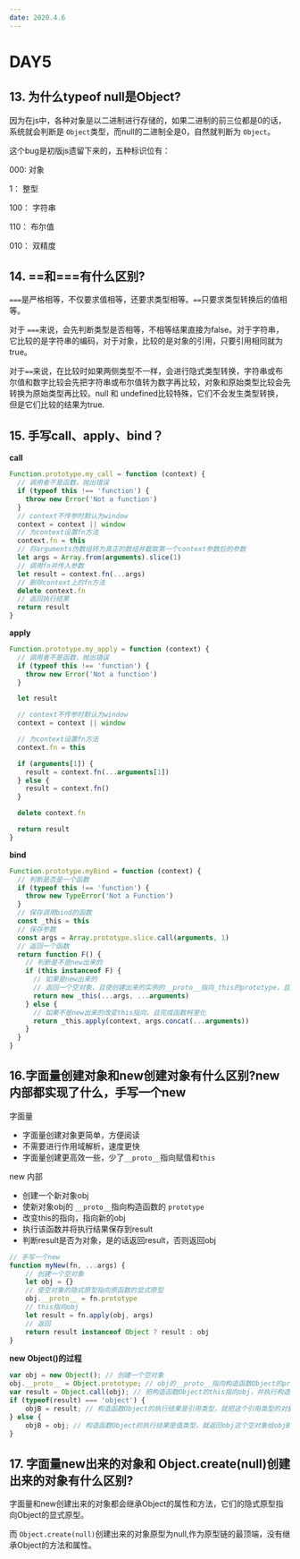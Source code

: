 ```yaml
---
date: 2020.4.6
---
```


# DAY5

## 13. 为什么typeof null是Object?

因为在js中，各种对象是以二进制进行存储的，如果二进制的前三位都是0的话，系统就会判断是 `Object`类型，而null的二进制全是0，自然就判断为 `Object`。

这个bug是初版js遗留下来的，五种标识位有：

000: 对象

1： 整型

100： 字符串

110： 布尔值

010： 双精度



## 14. \==和===有什么区别?

`===`是严格相等，不仅要求值相等，还要求类型相等。`==`只要求类型转换后的值相等。

对于 `===`来说，会先判断类型是否相等，不相等结果直接为false。对于字符串，它比较的是字符串的编码，对于对象，比较的是对象的引用，只要引用相同就为true。

对于`==`来说，在比较时如果两侧类型不一样，会进行隐式类型转换，字符串或布尔值和数字比较会先把字符串或布尔值转为数字再比较，对象和原始类型比较会先转换为原始类型再比较。null 和 undefined比较特殊，它们不会发生类型转换，但是它们比较的结果为true.



## 15. 手写call、apply、bind？

**call**

```js
Function.prototype.my_call = function (context) {
  // 调用者不是函数，抛出错误
  if (typeof this !== 'function') {
    throw new Error('Not a function')
  }
  // context不传参时默认为window
  context = context || window
  // 为context设置fn方法
  context.fn = this
  // 将arguments伪数组转为真正的数组并截取第一个context参数后的参数
  let args = Array.from(arguments).slice(1)
  // 调用fn并传入参数
  let result = context.fn(...args)
  // 删除context上的fn方法
  delete context.fn
  // 返回执行结果
  return result
}
```

**apply**

```js
Function.prototype.my_apply = function (context) {
  // 调用者不是函数，抛出错误
  if (typeof this !== 'function') {
    throw new Error('Not a function')
  }

  let result

  // context不传参时默认为window
  context = context || window

  // 为context设置fn方法
  context.fn = this

  if (arguments[1]) {
    result = context.fn(...arguments[1])
  } else {
    result = context.fn()
  }

  delete context.fn

  return result
}

```

**bind**

```js
Function.prototype.myBind = function (context) {
  // 判断是否是一个函数
  if (typeof this !== 'function') {
    throw new TypeError('Not a Function')
  }
  // 保存调用bind的函数
  const _this = this
  // 保存参数
  const args = Array.prototype.slice.call(arguments, 1)
  // 返回一个函数
  return function F() {
    // 判断是不是new出来的
    if (this instanceof F) {
      // 如果是new出来的
      // 返回一个空对象，且使创建出来的实例的__proto__指向_this的prototype，且完成函数柯里化
      return new _this(...args, ...arguments)
    } else {
      // 如果不是new出来的改变this指向，且完成函数柯里化
      return _this.apply(context, args.concat(...arguments))
    }
  }
}

```



## 16.字面量创建对象和new创建对象有什么区别?new内部都实现了什么，手写一个new

字面量

- 字面量创建对象更简单，方便阅读
- 不需要进行作用域解析，速度更快
- 字面量创建更高效一些，少了`__proto__`指向赋值和`this`

new 内部

- 创建一个新对象obj
- 使新对象obj的 `__proto__`指向构造函数的 `prototype`
- 改变this的指向，指向新的obj
- 执行该函数并将执行结果保存到result
- 判断result是否为对象，是的话返回result，否则返回obj

```js
// 手写一个new
function myNew(fn, ...args) {
    // 创建一个空对象
    let obj = {}
    // 使空对象的隐式原型指向原函数的显式原型
    obj.__proto__ = fn.prototype
    // this指向obj
    let result = fn.apply(obj, args)
    // 返回
    return result instanceof Object ? result : obj
}
```

**new Object()的过程**

```js
var obj = new Object(); // 创建一个空对象
obj.__proto__ = Object.prototype; // obj的__proto__指向构造函数Object的prototype
var result = Object.call(obj); // 把构造函数Object的this指向obj，并执行构造函数Object把结果赋值给result
if (typeof(result) === 'object') {
    objB = result; // 构造函数Object的执行结果是引用类型，就把这个引用类型的对象返回给objB
} else {
    objB = obj; // 构造函数Object的执行结果是值类型，就返回obj这个空对象给objB
}

```



## 17. 字面量new出来的对象和 Object.create(null)创建出来的对象有什么区别?

字面量和new创建出来的对象都会继承Object的属性和方法，它们的隐式原型指向Object的显式原型。

而 `Object.create(null)`创建出来的对象原型为null,作为原型链的最顶端，没有继承Object的方法和属性。

